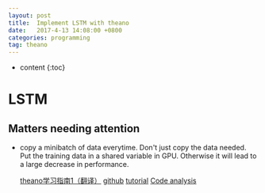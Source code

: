 ```yaml
---
layout: post
title:  Implement LSTM with theano 
date:   2017-4-13 14:08:00 +0800
categories: programming
tag: theano
---
```


* content
{:toc}

LSTM
===============

Matters needing attention
---------------
+ copy a minibatch of data everytime. Don't just copy the data needed. Put the training data in a shared variable in GPU. Otherwise it will lead to a large decrease in performance.
 
  [theano学习指南1（翻译）](http://www.cnblogs.com/xueliangliu/archive/2013/04/03/2997437.html)
  [github](https://github.com/lisa-lab/DeepLearningTutorials)
  [tutorial](http://deeplearning.net/tutorial/)
  [Code analysis](http://blog.csdn.net/DeepLearningGroup/article/details/51385136)